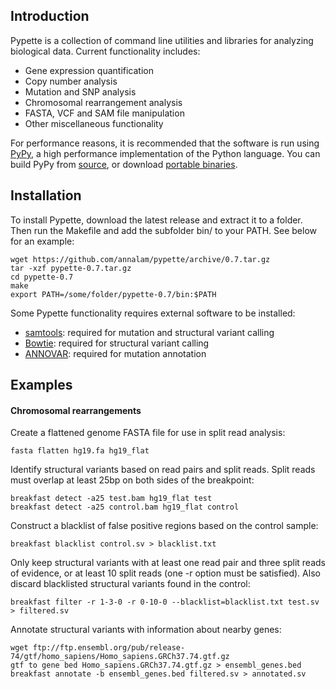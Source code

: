 Introduction
------------

Pypette is a collection of command line utilities and libraries for analyzing biological data. Current functionality includes:
  * Gene expression quantification
  * Copy number analysis
  * Mutation and SNP analysis
  * Chromosomal rearrangement analysis
  * FASTA, VCF and SAM file manipulation
  * Other miscellaneous functionality

For performance reasons, it is recommended that the software is run using [PyPy](http://pypy.org/), a high performance implementation of the Python language. You can build PyPy from [source](http://pypy.org/download.html#building-from-source), or download [portable binaries](https://github.com/squeaky-pl/portable-pypy).  

Installation
------------

To install Pypette, download the latest release and extract it to a folder. Then run the Makefile and add the subfolder bin/ to your PATH. See below for an example:

    wget https://github.com/annalam/pypette/archive/0.7.tar.gz
    tar -xzf pypette-0.7.tar.gz
    cd pypette-0.7
    make
    export PATH=/some/folder/pypette-0.7/bin:$PATH

Some Pypette functionality requires external software to be installed:
- [samtools](https://github.com/samtools/samtools): required for mutation and structural variant calling
- [Bowtie](http://bowtie-bio.sourceforge.net/index.shtml): required for structural variant calling
- [ANNOVAR](http://www.openbioinformatics.org/annovar/): required for mutation annotation

Examples
--------

#### Chromosomal rearrangements

Create a flattened genome FASTA file for use in split read analysis:

    fasta flatten hg19.fa hg19_flat

Identify structural variants based on read pairs and split reads. Split reads must overlap at least 25bp on both sides of the breakpoint:

    breakfast detect -a25 test.bam hg19_flat test
    breakfast detect -a25 control.bam hg19_flat control

Construct a blacklist of false positive regions based on the control sample:

    breakfast blacklist control.sv > blacklist.txt

Only keep structural variants with at least one read pair and three split reads of evidence, or at least 10 split reads (one -r option must be satisfied). Also discard blacklisted structural variants found in the control:

    breakfast filter -r 1-3-0 -r 0-10-0 --blacklist=blacklist.txt test.sv > filtered.sv

Annotate structural variants with information about nearby genes:

    wget ftp://ftp.ensembl.org/pub/release-74/gtf/homo_sapiens/Homo_sapiens.GRCh37.74.gtf.gz
    gtf to gene bed Homo_sapiens.GRCh37.74.gtf.gz > ensembl_genes.bed
    breakfast annotate -b ensembl_genes.bed filtered.sv > annotated.sv
